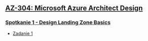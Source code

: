 ## [AZ-304: Microsoft Azure Architect Design](https://szkolachmury.pl/az-304-microsoft-azure-architect-design/)
### [Spotkanie 1 - Design Landing Zone Basics](https://szkolachmury.pl/az-304-microsoft-azure-architect-design/design-landing-zone-basics/)
* [Zadanie 1](./zadanie1)